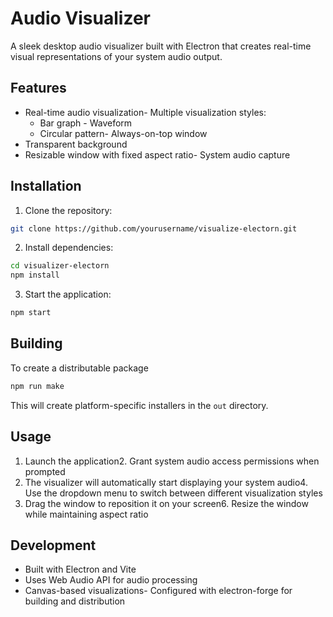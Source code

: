 # Audio Visualizer

A sleek desktop audio visualizer built with Electron that creates real-time visual representations of your system audio output.

## Features

- Real-time audio visualization- Multiple visualization styles:
  - Bar graph - Waveform
  - Circular pattern- Always-on-top window
- Transparent background
- Resizable window with fixed aspect ratio- System audio capture

## Installation

1. Clone the repository:

```bash
git clone https://github.com/yourusername/visualize-electorn.git
```

2. Install dependencies:

```bash
cd visualizer-electorn
npm install
```

3. Start the application:

```bash
npm start
```

## Building

To create a distributable package

```bash
npm run make
```

This will create platform-specific installers in the `out` directory.

## Usage

1. Launch the application2. Grant system audio access permissions when prompted
2. The visualizer will automatically start displaying your system audio4. Use the dropdown menu to switch between different visualization styles
3. Drag the window to reposition it on your screen6. Resize the window while maintaining aspect ratio

## Development

- Built with Electron and Vite
- Uses Web Audio API for audio processing
- Canvas-based visualizations- Configured with electron-forge for building and distribution
